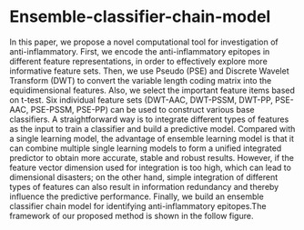# Ensemble-classifier-chain-model
In this paper, we propose a novel computational tool for investigation of anti-inflammatory. First, we encode the anti-inflammatory epitopes in different feature representations, in order to effectively explore more informative feature sets. Then, we use Pseudo (PSE) and Discrete Wavelet Transform (DWT) to convert the variable length coding matrix into the equidimensional features. Also, we select the important feature items based on t-test. Six individual feature sets (DWT-AAC, DWT-PSSM, DWT-PP, PSE-AAC, PSE-PSSM, PSE-PP) can be used to construct various base classifiers. A straightforward way is to integrate different types of features as the input to train a classifier and build a predictive model. Compared with a single learning model, the advantage of ensemble learning model is that it can combine multiple single learning models to form a unified integrated predictor to obtain more accurate, stable and robust results. However, if the feature vector dimension used for integration is too high, which can lead to dimensional disasters; on the other hand, simple integration of different types of features can also result in information redundancy and thereby influence the predictive performance. Finally, we build an ensemble classifier chain model for identifying anti-inflammatory epitopes.The framework of our proposed method is shown in the follow figure.
